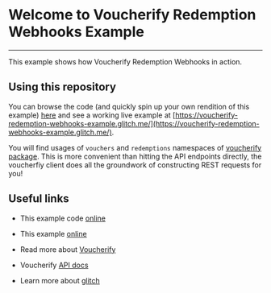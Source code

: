 # Welcome to Voucherify Redemption Webhooks Example

---

This example shows how Voucherify Redemption Webhooks in action.
## Using this repository

You can browse the code (and quickly spin up your own rendition of this example) [here](https://glitch.com/edit/#!/voucherify-redemption-webhooks-example) and see a working live example at [https://voucherify-redemption-webhooks-example.glitch.me/](https://voucherify-redemption-webhooks-example.glitch.me/).

You will find usages of `vouchers` and `redemptions` namespaces of [voucherify package](https://github.com/voucherifyio/voucherify-nodejs-sdk). This is more convenient than hitting the API endpoints directly, the voucherfiy client does all the groundwork of constructing REST requests for you!

## Useful links

- This example code [online](https://glitch.com/edit/#!/voucherify-redemption-webhooks-example)
- This example [online](https://voucherify-redemption-webhooks-example.glitch.me/)

- Read more about [Voucherify](https://voucherify.io) 
- Voucherify [API docs](https://docs.voucherify.io)
- Learn more about [glitch](https://glitch.com/about/)
